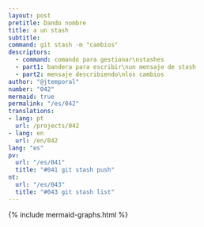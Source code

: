```yaml
---
layout: post
pretitle: Dando nombre
title: a un stash
subtitle:
command: git stash -m "cambios"
descriptors:
  - command: comando para gestionar\nstashes
  - part1: bandera para escribir\nun mensaje de stash
  - part2: mensaje describiendo\nlos cambios
author: "@jtemporal"
number: "042"
mermaid: true
permalink: "/es/042"
translations:
- lang: pt
  url: /projects/042
- lang: en
  url: /en/042
lang: "es"
pv:
  url: "/es/041"
  title: "#041 git stash push"
nt:
  url: "/es/043"
  title: "#043 git stash list"
---
```


{% include mermaid-graphs.html %}
